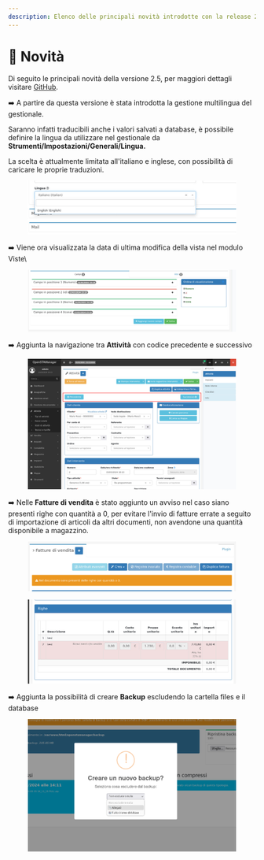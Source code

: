 ```yaml
---
description: Elenco delle principali novità introdotte con la release 2.5.
---
```


# 📣 Novità

Di seguito le principali novità della versione 2.5, per maggiori dettagli visitare [GitHub](https://github.com/devcode-it/openstamanager).

➡️ A partire da questa versione è stata introdotta la gestione multilingua del gestionale.

Saranno infatti traducibili anche i valori salvati a database, è possibile definire la lingua da utilizzare nel gestionale da **Strumenti/Impostazioni/Generali/Lingua.**

La scelta è attualmente limitata all'italiano e inglese, con possibilità di caricare le proprie traduzioni.

<figure><img src=".gitbook/assets/immagine.png" alt=""><figcaption></figcaption></figure>

➡️ Viene ora visualizzata la data di ultima modifica della vista nel modulo Viste\


<figure><img src=".gitbook/assets/immagine (1).png" alt=""><figcaption></figcaption></figure>

➡️ Aggiunta la navigazione tra **Attività** con codice precedente e successivo

<figure><img src=".gitbook/assets/immagine (2).png" alt=""><figcaption></figcaption></figure>

➡️ Nelle **Fatture di vendita** è stato aggiunto un avviso nel caso siano presenti righe con quantità a 0, per evitare l'invio di fatture errate a seguito di importazione di articoli da altri documenti, non avendone una quantità disponibile a magazzino.

<figure><img src=".gitbook/assets/immagine (3).png" alt=""><figcaption></figcaption></figure>

<figure><img src=".gitbook/assets/immagine (4).png" alt=""><figcaption></figcaption></figure>

➡️ Aggiunta la possibilità di creare **Backup** escludendo la cartella files e il database

<figure><img src=".gitbook/assets/immagine (5).png" alt=""><figcaption></figcaption></figure>
